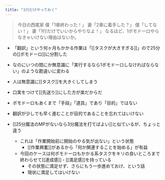 ```yaml
---
title: "1行だけやっておく"
---
```


> 今日の西尾家
>  僕「1章終わった！」
>  妻「2章に着手した？」
>  僕「してない！」
>  妻「1行だけでいいからやりなよ！」
>  なるほど、1ポモドーロやらなきゃいけない理由はないか。

- 「翻訳」という何ヶ月もかかる作業は「[[タスクが大きすぎる]]」ので25分の[[ポモドーロ]]に分割した
- なのにいつの間にか無意識に「実行するなら1ポモドーロしなければならない」のような勘違いに変わる
- 人は無意識に[[タスク]]を大きくしてしまう
- 口実をつけて[[先送り]]にした方が楽だからだ
- ポモドーロもあくまで「手段」「道具」であり「目的」ではない
- 翻訳が少しでも早く進むことが目的であることを忘れてはいけない

- [[25分魔法のMPがないなら3分魔法を打てばよい]]と似ているが、ちょっと違う
    - これは「作業開始前に開始のやる気が出ない」という状態
        - [[作業興奮]]があるから「何か関連することを始める」が有益
    - 今回のケースは何ポモドーロもかかる系タスクをキリの良いところまで終わらせて[[達成感]]・[[満足感]]を持っている
        - その状態に満足せず、さらにもう一歩進めておけ、という話
        - 現状に満足してはいけない
